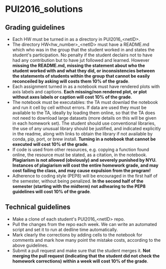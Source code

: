 # PUI2016_solutions
## Grading guidelines 
- Each HW must be turned in as a directory in PUI2016_\<netID>.
- The directory  HW\<hw_number>\_\<netID> must have a README.md which who was in the group that the student worked in and states the student's participation. No penalty if the student declairs not to have had any contribution but to have jut followed and learned. However __missing the README.md, missing the statement about who the student worked with and what they did, or inconsistencies between the statements of students within the group that cannot be easily reconceiled by asking will costs them 10% of the grade__.
- Each assignment turned in as a notebook must have rendered plots with axis labels and captions. __Each missing/non rendered plot, or plot without axes labels or caption will cost 10% of the grade__.
- The notebook must be executables: the TA must downlad the notebook and run it cell by cell without errors. If data are used they must be available to the TA, ideally by loading them online, so that the TA does not need to download large datasets (more details on this will be given in each homework set). The student should use conventional libraries, the use of any unusual library should be justified, and indicated explicitly in the readme, along with links to obtain the library if not available by conda, pip, port, or brew install. __Turning in a notebook that cannot be executed will cost 10% of the grade__.
- If code is used from other resources, e.g. copying a function found online, the resource must be stated, as a citation, in the notebook. **Plagiarism is not allowed (obviously) and severely punished by NYU. Instances of plagiarism will cost the entire homework grade, and may cost failing the class, and may cause expulsion from the program!**
- Adherence to coding style (PEP8) will be encouraged in the first half of the semester, without being penalized. __In the second half of the semester (starting with the midterm) not adhearing to the PEP8 guidelines will cost 10% of the grade__.

## Technical guidelines

- Make a clone of each student's PUI2016_\<netID> repo. 
- Pull the changes from the repo each week. We can write an automated script and set it to run at dedline time automatically.
- Mark clearly the corrections by adding cells to the notebook for comments and mark how many point the mistake costs, according to the above guidelines. 
- Submit a pull request and make sure that the student merges it. __Not merging the pull request (indicating that the student did not check the homework corrections) within a week will cost 10% of the grade__.
